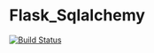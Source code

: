 # Flask_Sqlalchemy

[![Build Status](https://travis-ci.org/olawalejarvis/blog_api_tutorial.svg?branch=part3)](https://travis-ci.org/webapp/blog_api) 
